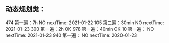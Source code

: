 ## 动态规划类：
474 第一遍：7h    NO nextTime: 2021-01-22
105 第二遍：30min NO nextTime: 2021-01-23
300 第一遍：2h    OK
978 第一遍：40min OK
10  第一遍：      NO  nextTime: 2021-01-23
940 第一遍：      NO  nextTime: 2020-01-23
